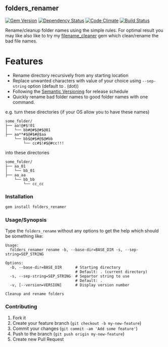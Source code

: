 ## folders_renamer

[![Gem Version](https://badge.fury.io/rb/folders_renamer.svg)][gem]
[![Dependency Status](https://gemnasium.com/agilecreativity/folders_renamer.png)][gemnasium]
[![Code Climate](https://codeclimate.com/github/agilecreativity/folders_renamer.png)][codeclimate]
[![Build Status](https://travis-ci.org/agilecreativity/folders_renamer.svg)][travis-ci]

[gem]: http://badge.fury.io/rb/folders_renamer
[gemnasium]: https://gemnasium.com/agilecreativity/folders_renamer
[codeclimate]: https://codeclimate.com/github/agilecreativity/folders_renamer
[travis-ci]: https://travis-ci.org/agilecreativity/folders_renamer

Rename/cleanup folder names using the simple rules. For optimal result you may like
also like to try my [filename_cleaner][] gem which clean/rename the bad file names.

Features
========

- Rename directory recursively from any starting location
- Replace unwanted characters with value of your choice using `--sep-string` option (default to . (dot))
- Following the [Semantic Versioning][] for release schedule
- Quickly rename bad folder names to good folder names with one command.

e.g. turn these directories (if your OS allow you to have these names)

```
some_folder/
├── aa!@#$!01
│   └── bb#@#$@#$@01
├── aa**#$@#$#@$aa
    └── bb$@#$#@$@#bb
        └── cc#$!#$@#cc!!!
```

into these directories

```
some_folder/
├── aa_01
│   └── bb_01
├── aa_aa
    └── bb_bb
        └── cc_cc
```

### Installation

```sh
gem install folders_renamer
```

### Usage/Synopsis

Type the `folders_rename` without any options to get the help which should be something like:

```
Usage:
  folders_renamer rename -b, --base-dir=BASE_DIR -s, --sep-string=SEP_STRING

Options:
  -b, --base-dir=BASE_DIR      # Starting directory
                               # Default: . (current directory)
  -s, --sep-string=SEP_STRING  # Separtor string to use
                               # Default: .
  -v, [--version=VERSION]      # Display version number

Cleanup and rename folders
```
### Contributing

1. Fork it
2. Create your feature branch (`git checkout -b my-new-feature`)
3. Commit your changes (`git commit -am 'Add some feature'`)
4. Push to the branch (`git push origin my-new-feature`)
5. Create new Pull Request

[Semantic Versioning]: http://semver.org
[filename_cleaner]: http://rubygems.org/gems/filename_cleaner
